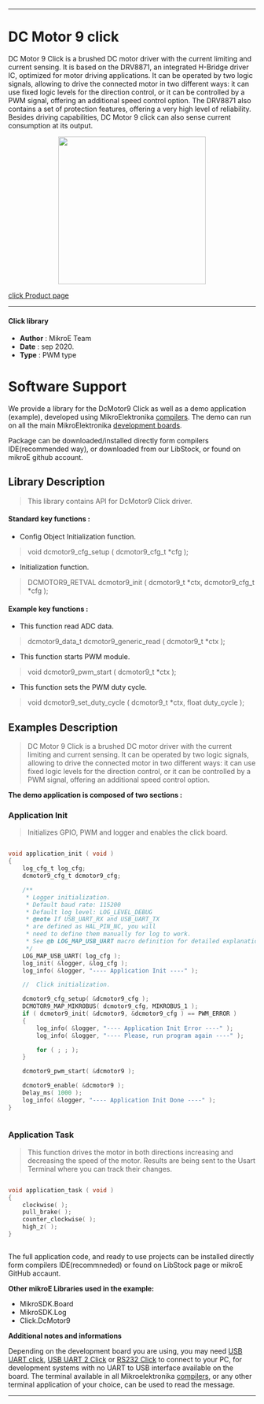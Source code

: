 
---
# DC Motor 9 click

DC Motor 9 Click is a brushed DC motor driver with the current limiting and current sensing. It is based on the DRV8871, an integrated H-Bridge driver IC, optimized for motor driving applications. It can be operated by two logic signals, allowing to drive the connected motor in two different ways: it can use fixed logic levels for the direction control, or it can be controlled by a PWM signal, offering an additional speed control option. The DRV8871 also contains a set of protection features, offering a very high level of reliability. Besides driving capabilities, DC Motor 9 click can also sense current consumption at its output.

<p align="center">
  <img src="https://download.mikroe.com/images/click_for_ide/dcmotor9_click.png" height=300px>
</p>

[click Product page](https://www.mikroe.com/dc-motor-9-click)

---


#### Click library 

- **Author**        : MikroE Team
- **Date**          : sep 2020.
- **Type**          : PWM type


# Software Support

We provide a library for the DcMotor9 Click 
as well as a demo application (example), developed using MikroElektronika 
[compilers](https://shop.mikroe.com/compilers). 
The demo can run on all the main MikroElektronika [development boards](https://shop.mikroe.com/development-boards).

Package can be downloaded/installed directly form compilers IDE(recommended way), or downloaded from our LibStock, or found on mikroE github account. 

## Library Description

> This library contains API for DcMotor9 Click driver.

#### Standard key functions :

- Config Object Initialization function.
> void dcmotor9_cfg_setup ( dcmotor9_cfg_t *cfg ); 
 
- Initialization function.
> DCMOTOR9_RETVAL dcmotor9_init ( dcmotor9_t *ctx, dcmotor9_cfg_t *cfg );


#### Example key functions :

- This function read ADC data.
> dcmotor9_data_t dcmotor9_generic_read ( dcmotor9_t *ctx );
 
- This function starts PWM module.
> void dcmotor9_pwm_start ( dcmotor9_t *ctx );

- This function sets the PWM duty cycle.
> void dcmotor9_set_duty_cycle ( dcmotor9_t *ctx, float duty_cycle );

## Examples Description

> DC Motor 9 Click is a brushed DC motor driver with the current limiting and current sensing. It can
> be operated by two logic signals, allowing to drive the connected motor in two different ways: 
> it can use fixed logic levels for the direction control, or it can be controlled by a PWM signal, 
> offering an additional speed control option. 

**The demo application is composed of two sections :**

### Application Init 

> Initializes GPIO, PWM and logger and enables the click board.

```c

void application_init ( void )
{
    log_cfg_t log_cfg;
    dcmotor9_cfg_t dcmotor9_cfg;

    /** 
     * Logger initialization.
     * Default baud rate: 115200
     * Default log level: LOG_LEVEL_DEBUG
     * @note If USB_UART_RX and USB_UART_TX 
     * are defined as HAL_PIN_NC, you will 
     * need to define them manually for log to work. 
     * See @b LOG_MAP_USB_UART macro definition for detailed explanation.
     */
    LOG_MAP_USB_UART( log_cfg );
    log_init( &logger, &log_cfg );
    log_info( &logger, "---- Application Init ----" );

    //  Click initialization.

    dcmotor9_cfg_setup( &dcmotor9_cfg );
    DCMOTOR9_MAP_MIKROBUS( dcmotor9_cfg, MIKROBUS_1 );
    if ( dcmotor9_init( &dcmotor9, &dcmotor9_cfg ) == PWM_ERROR )
    {
        log_info( &logger, "---- Application Init Error ----" );
        log_info( &logger, "---- Please, run program again ----" );

        for ( ; ; );
    }

    dcmotor9_pwm_start( &dcmotor9 );

    dcmotor9_enable( &dcmotor9 );
    Delay_ms( 1000 );
    log_info( &logger, "---- Application Init Done ----" );
}
  
```

### Application Task

> This function drives the motor in both directions increasing and decreasing the speed of the motor.
> Results are being sent to the Usart Terminal where you can track their changes.
```c

void application_task ( void )
{
    clockwise( );
    pull_brake( );
    counter_clockwise( );
    high_z( );
}
  

```

The full application code, and ready to use projects can be  installed directly form compilers IDE(recommneded) or found on LibStock page or mikroE GitHub accaunt.

**Other mikroE Libraries used in the example:** 

- MikroSDK.Board
- MikroSDK.Log
- Click.DcMotor9

**Additional notes and informations**

Depending on the development board you are using, you may need 
[USB UART click](https://shop.mikroe.com/usb-uart-click), 
[USB UART 2 Click](https://shop.mikroe.com/usb-uart-2-click) or 
[RS232 Click](https://shop.mikroe.com/rs232-click) to connect to your PC, for 
development systems with no UART to USB interface available on the board. The 
terminal available in all Mikroelektronika 
[compilers](https://shop.mikroe.com/compilers), or any other terminal application 
of your choice, can be used to read the message.



---
